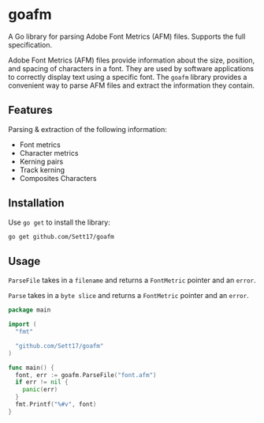 # goafm

A Go library for parsing Adobe Font Metrics (AFM) files. Supports the full specification.

Adobe Font Metrics (AFM) files provide information about the size, position, and spacing of characters in a font. They are used by software applications to correctly display text using a specific font. The `goafm` library provides a convenient way to parse AFM files and extract the information they contain.

## Features

Parsing & extraction of the following information:
- Font metrics
- Character metrics
- Kerning pairs
- Track kerning
- Composites Characters

## Installation

Use `go get` to install the library:

```bash
go get github.com/Sett17/goafm
```

## Usage

`ParseFile` takes in a `filename` and returns a `FontMetric` pointer and an `error`.

`Parse` takes in a `byte slice` and returns a `FontMetric` pointer and an `error`.

```go
package main

import (
  "fmt"

  "github.com/Sett17/goafm"
)

func main() {
  font, err := goafm.ParseFile("font.afm")
  if err != nil {
    panic(err)
  }
  fmt.Printf("%#v", font)
}
```